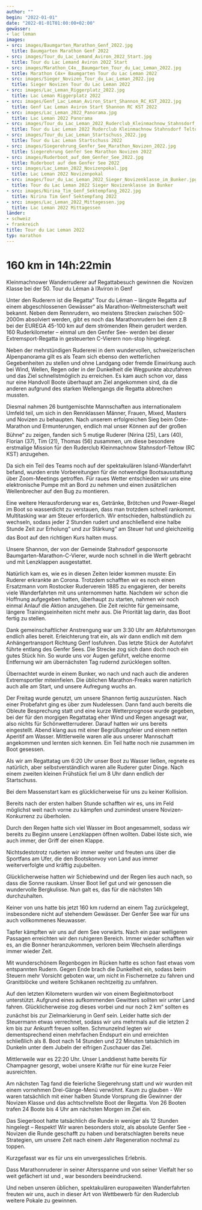 ```yaml
---
author: ""
begin: "2022-01-01"
date: "2022-01-01T01:00:00+02:00"
gewässer:
- lac leman
images:
- src: images/Baumgarten_Marathon_Genf_2022.jpg
  title: Baumgarten Marathon Genf 2022
- src: images/Tour_du_Lac_Lemand_Aviron_2022_Start.jpg
  title: Tour du Lac Lemand Aviron 2022 Start
- src: images/Marathon_C4x__Baumgarten_Tour_du_Lac_Leman_2022.jpg
  title: Marathon C4x+ Baumgarten Tour du Lac Leman 2022
- src: images/Sieger_Novizen_Tour_du_Lac_Leman_2022.jpg
  title: Sieger Novizen Tour du Lac Leman 2022
- src: images/Lac_Leman_Riggerplatz_2022.jpg
  title: Lac Leman Riggerplatz 2022
- src: images/Genf_Lac_Leman_Aviron_Start_Shannon_RC_KST_2022.jpg
  title: Genf Lac Leman Aviron Start Shannon RC KST 2022
- src: images/Lac_Leman_2022_Panorama.jpg
  title: Lac Leman 2022 Panorama
- src: images/Tour_du_Lac_Leman_2022_Ruderclub_Kleinmachnow_Stahnsdorf_Teltow.jpg
  title: Tour du Lac Leman 2022 Ruderclub Kleinmachnow Stahnsdorf Teltow
- src: images/Tour_du_Lac_Leman_Startschuss_2022.jpg
  title: Tour du Lac Leman Startschuss 2022
- src: images/Siegerehrung_Genfer_See_Marathon_Novizen_2022.jpg
  title: Siegerehrung Genfer See Marathon Novizen 2022
- src: images/Ruderboot_auf_dem_Genfer_See_2022.jpg
  title: Ruderboot auf dem Genfer See 2022
- src: images/Lac_Leman_2022_Novizenpokal.jpg
  title: Lac Leman 2022 Novizenpokal
- src: images/Tour_du_Lac_Leman_2022_Sieger_Novizenklasse_im_Bunker.jpg
  title: Tour du Lac Leman 2022 Sieger Novizenklasse im Bunker
- src: images/Nirina_Tim_Genf_Sektempfang_2022.jpg
  title: Nirina Tim Genf Sektempfang 2022
- src: images/Lac_Leman_2022_Mittagessen.jpg
  title: Lac Leman 2022 Mittagessen
länder:
- schweiz
- frankreich
title: Tour du Lac Leman 2022
typ: marathon
---
```




# 160 km in 14h:22min


Kleinmachnower Wanderruderer auf Regattabesuch gewinnen die  Novizen Klasse bei der 50. Tour du Léman à l’Aviron in Genf

Unter den Ruderern ist die Regatta“ Tour du Léman – längste Regatta auf einem abgeschlossenen Gewässer“ als Marathon-Weltmeisterschaft weit bekannt. Neben dem Rennrudern, wo meistens Strecken zwischen 500-2000m absolviert werden, gibt es noch das Marathonrudern bei dem z.B bei der EUREGA 45-100 km auf dem strömenden Rhein gerudert werden. 160 Ruderkilometer – einmal um den Genfer See- werden bei dieser Extremsport-Regatta in gesteuerten C-Vierern non-stop hingelegt.

Neben der mehrstündigen Rudererei in dem wundervollen, schweizerischen Alpenpanorama gilt es als Team sich ebenso den wetterlichen Gegebenheiten zu stellen und ohne Landgang oder fremde Einwirkung auch bei Wind, Wellen, Regen oder in der Dunkelheit die Wegpunkte abzufahren und das Ziel schnellstmöglich zu erreichen. Es kam auch schon vor, dass nur eine Handvoll Boote überhaupt am Ziel angekommen sind, da die anderen aufgrund des starken Wellengangs die Regatta abbrechen mussten.

Diesmal nahmen 26 buntgemischte Mannschaften aus internationalem Umfeld teil, um sich in den Rennklassen Männer, Frauen, Mixed, Masters und Novizen zu behaupten. Nach unserem erfolgreichen Sieg beim Oste-Marathon und Ermunterungen, endlich mal unser Können auf der großen Bühne“ zu zeigen, fanden sich 5 mutige Ruderer (Nirina (25), Lars (40), Florian (37), Tim (21), Thomas (56) zusammen, um diese besondere erstmalige Mission für den Ruderclub Kleinmachnow Stahnsdorf-Teltow (RC KST) anzugehen.

Da sich ein Teil des Teams noch auf der spektakulären Island-Wanderfahrt befand, wurden erste Vorbereitungen für die notwendige Bootsausstattung über Zoom-Meetings getroffen. Für raues Wetter entschieden wir uns eine elektronische Pumpe mit an Bord zu nehmen und einen zusätzlichen Wellenbrecher auf den Bug zu montieren.

Eine weitere Herausforderung war es, Getränke, Brötchen und Power-Riegel im Boot so wasserdicht zu verstauen, dass man trotzdem schnell rankommt. Multitasking war am Steuer erforderlich. Wir entschieden, halbstündlich zu wechseln, sodass jeder 2 Stunden rudert und anschließend eine halbe Stunde Zeit zur Erholung“ und zur Stärkung“ am Steuer hat und gleichzeitig das Boot auf den richtigen Kurs halten muss.

Unsere Shannon, der von der Gemeinde Stahnsdorf gesponsorte Baumgarten-Marathon-C-Vierer, wurde noch schnell in die Werft gebracht und mit Lenzklappen ausgestattet.

Natürlich kam es, wie es in diesen Zeiten leider kommen musste: Ein Ruderer erkrankte an Corona. Trotzdem schafften wir es noch einen Ersatzmann vom Rostocker Ruderverein 1885 zu engagieren, der bereits viele Wanderfahrten mit uns unternommen hatte. Nachdem wir schon die Hoffnung aufgegeben hatten, überhaupt zu starten, nahmen wir noch einmal Anlauf die Aktion anzugehen. Die Zeit reichte für gemeinsame, längere Trainingseinheiten nicht mehr aus. Die Priorität lag darin, das Boot fertig zu stellen.

Dank gemeinschaftlicher Anstrengung war um 3:30 Uhr am Abfahrtsmorgen endlich alles bereit. Erleichterung trat ein, als wir dann endlich mit dem Anhängertransport Richtung Genf losfuhren. Das letzte Stück der Autofahrt führte entlang des Genfer Sees. Die Strecke zog sich dann doch noch ein gutes Stück hin. So wurde uns vor Augen geführt, welche enorme Entfernung wir am übernächsten Tag rudernd zurücklegen sollten.

Übernachtet wurde in einem Bunker, wo nach und nach auch die anderen Extremsportler miteinfielen. Die üblichen Marathon-Freaks waren natürlich auch alle am Start, und unsere Aufregung wuchs an.

Der Freitag wurde genutzt, um unsere Shannon fertig auszurüsten. Nach einer Probefahrt ging es über zum Nudelessen. Dann fand auch bereits die Obleute Besprechung statt und eine kurze Wetterprognose wurde gegeben, bei der für den morgigen Regattatag eher Wind und Regen angesagt war, also nichts für Schönwetterruderer. Darauf hatten wir uns bereits eingestellt. Abend klang aus mit einer Begrüßungsfeier und einem netten Aperitif am Wasser. Mittlerweile waren alle aus unserer Mannschaft angekommen und lernten sich kennen. Ein Teil hatte noch nie zusammen im Boot gesessen.

Als wir am Regattatag um 6:20 Uhr unser Boot zu Wasser ließen, regnete es natürlich, aber selbstverständlich waren alle Ruderer guter Dinge. Nach einem zweiten kleinen Frühstück fiel um 8 Uhr dann endlich der Startschuss.

Bei dem Massenstart kam es glücklicherweise für uns zu keiner Kollision.

Bereits nach der ersten halben Stunde schafften wir es, uns im Feld möglichst weit nach vorne zu kämpfen und zumindest unsere Novizen-Konkurrenz zu überholen.

Durch den Regen hatte sich viel Wasser im Boot angesammelt, sodass wir bereits zu Beginn unsere Lenzklappen öffnen wollten. Dabei löste sich, wie auch immer, der Griff der einen Klappe.

Nichtsdestotrotz ruderten wir immer weiter und freuten uns über die Sportfans am Ufer, die den Bootskonvoy von Land aus immer weiterverfolgte und kräftig zujubelten.

Glücklicherweise hatten wir Schiebewind und der Regen lies auch nach, so dass die Sonne rauskam. Unser Boot lief gut und wir genossen die wundervolle Bergkulisse. Nun galt es, das für die nächsten 14h durchzuhalten.

Keiner von uns hatte bis jetzt 160 km rudernd an einem Tag zurückgelegt, insbesondere nicht auf stehendem Gewässer. Der Genfer See war für uns auch vollkommenes Neuwasser.

Tapfer kämpften wir uns auf dem See vorwärts. Nach ein paar welligeren Passagen erreichten wir den ruhigeren Bereich. Immer wieder schafften wir es, an die Bonner heranzukommen, verloren beim Wechseln allerdings immer wieder Zeit.

Mit wunderschönem Regenbogen im Rücken hatte es schon fast etwas vom entspannten Rudern. Gegen Ende brach die Dunkelheit ein, sodass beim Steuern mehr Vorsicht geboten war, um nicht in Fischernetze zu fahren und Granitblöcke und weitere Schikanen rechtzeitig zu umfahren.

Auf den letzten Kilometern wurden wir von einem Begleitmotorboot unterstützt. Aufgrund eines aufkommenden Gewitters sollten wir unter Land fahren. Glücklicherweise zog dieses vorbei und nur noch 2 km“ sollten es zunächst bis zur Zielmarkierung in Genf sein. Leider hatte sich der Steuermann etwas verrechnet, sodass wir uns mehrmals auf die letzten 2 km bis zur Ankunft freuen sollten. Schmunzelnd legten wir dementsprechend einen mehrfachen Endspurt ein und erreichten schließlich als 8. Boot nach 14 Stunden und 22 Minuten tatsächlich im Dunkeln unter dem Jubeln der eifrigen Zuschauer das Ziel.

Mittlerweile war es 22:20 Uhr. Unser Landdienst hatte bereits für Champagner gesorgt, wobei unsere Kräfte nur für eine kurze Feier ausreichten.

Am nächsten Tag fand die feierliche Siegerehrung statt und wir wurden mit einem vornehmen Drei-Gänge-Menü verwöhnt. Kaum zu glauben - Wir waren tatsächlich mit einer halben Stunde Vorsprung die Gewinner der Novizen Klasse und das achtschnellste Boot der Regatta. Von 26 Booten trafen 24 Boote bis 4 Uhr am nächsten Morgen im Ziel ein.

Das Siegerboot hatte tatsächlich die Runde in weniger als 12 Stunden hingelegt – Respekt! Wir waren besonders stolz, als absolute Genfer See - Novizen die Runde geschafft zu haben und beratschlagten bereits neue Strategien, um unsere Zeit nach einem Jahr Regeneration nochmal zu toppen.

Kurzgefasst war es für uns ein unvergessliches Erlebnis.

Dass Marathonruderer in seiner Altersspanne und von seiner Vielfalt her so weit gefächert ist und , war besonders beeindruckend.

Und neben unseren üblichen, spektakulären europaweiten Wanderfahrten freuten wir uns, auch in dieser Art von Wettbewerb für den Ruderclub weitere Pokale zu gewinnen.
